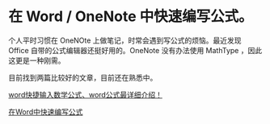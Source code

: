 # 在 Word / OneNote 中快速编写公式。
  个人平时习惯在 OneNOte 上做笔记，时常会遇到写公式的烦恼。最近发现 Office 自带的公式编辑器还挺好用的。OneNote 没有办法使用 MathType ，因此这更是一种刚需。
   
  目前找到两篇比较好的文章，目前还在熟悉中。
  
  [word快捷输入数学公式、word公式最详细介绍！](https://zhuanlan.zhihu.com/p/499396329)
  
  [在Word中快速编写公式](https://zhuanlan.zhihu.com/p/86920917)
